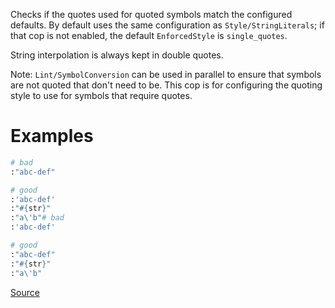 
Checks if the quotes used for quoted symbols match the configured defaults.
By default uses the same configuration as `Style/StringLiterals`; if that
cop is not enabled, the default `EnforcedStyle` is `single_quotes`.

String interpolation is always kept in double quotes.

Note: `Lint/SymbolConversion` can be used in parallel to ensure that symbols
are not quoted that don't need to be. This cop is for configuring the quoting
style to use for symbols that require quotes.

# Examples

```ruby
# bad
:"abc-def"

# good
:'abc-def'
:"#{str}"
:"a\'b"# bad
:'abc-def'

# good
:"abc-def"
:"#{str}"
:"a\'b"
```

[Source](http://www.rubydoc.info/gems/rubocop/RuboCop/Cop/Style/QuotedSymbols)